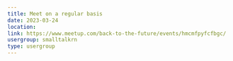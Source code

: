 ```yaml
---
title: Meet on a regular basis
date: 2023-03-24
location: 
link: https://www.meetup.com/back-to-the-future/events/hmcmfpyfcfbgc/
usergroup: smalltalkrn
type: usergroup
---
```

